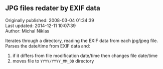 ## JPG files redater by EXIF data  
Originally published: 2008-03-04 01:34:39  
Last updated: 2014-12-11 10:07:39  
Author: Michal Niklas  
  
Iterates through a directory, reading the EXIF data from each jpg/jpeg file.
Parses the date/time from EXIF data and:
1. if it differs from file modification date/time then changes file date/time
2. moves file to `YYYY/YYYY_MM_DD` directory
